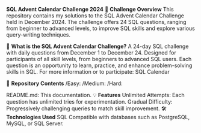 **SQL Advent Calendar Challenge 2024**
📅 **Challenge Overview**
This repository contains my solutions to the SQL Advent Calendar Challenge held in December 2024. The challenge offers 24 SQL questions, ranging from beginner to advanced levels, to improve SQL skills and explore various query-writing techniques.

🚀 **What is the SQL Advent Calendar Challenge?**
A 24-day SQL challenge with daily questions from December 1 to December 24.
Designed for participants of all skill levels, from beginners to advanced SQL users.
Each question is an opportunity to learn, practice, and enhance problem-solving skills in SQL.
For more information or to participate: SQL Calendar

📁 **Repository Contents**
/Easy: 
/Medium: 
/Hard: 

README.md: This documentation.
💡 **Features**
Unlimited Attempts: Each question has unlimited tries for experimentation.
Gradual Difficulty: Progressively challenging queries to match skill improvement.
🛠️ **Technologies Used**
SQL
Compatible with databases such as PostgreSQL, MySQL, or SQL Server.

